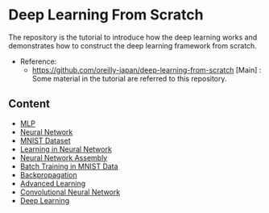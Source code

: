# Deep Learning From Scratch


The repository is the tutorial to introduce how the deep learning works and demonstrates how to construct the deep learning framework from scratch.


* Reference:
  * https://github.com/oreilly-japan/deep-learning-from-scratch [Main] : Some material in the tutorial are referred to this repository.


## Content


* [MLP](1_mlp.ipynb)
* [Neural Network](2_NeuralNetwork.ipynb)
* [MNIST Dataset](3_MNIST_NeuralNetwork.ipynb)
* [Learning in Neural Network](4_nn_learning.ipynb)
* [Neural Network Assembly](5_NN_Learning_Assembly.ipynb)
* [Batch Training in MNIST Data](6_MNIST_BatchTraining.ipynb)
* [Backpropagation](7_Backpropagation.ipynb)
* [Advanced Learning](8_AdvancedLearning.ipynb)
* [Convolutional Neural Network](9_CNN.ipynb)
* [Deep Learning](10_deeplearning.ipynb)